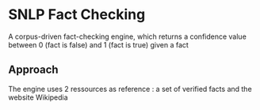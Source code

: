 # SNLP Fact Checking
A corpus-driven fact-checking engine, which returns a confidence value between 0 (fact is false) and 1 (fact is true) given a fact

## Approach
The engine uses 2 ressources as reference : a set of verified facts and the website Wikipedia
